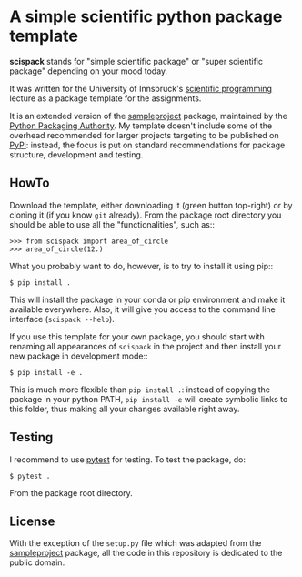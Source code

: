 # A simple scientific python package template

**scispack** stands for "simple scientific package" or "super scientific
package" depending on your mood today.

It was written for the University of Innsbruck's
[scientific programming](http://fabienmaussion.info/scientific_programming)
lecture as a package template for the assignments.

It is an extended version of the
[sampleproject](https://github.com/pypa/sampleproject) package, maintained by
the [Python Packaging Authority](https://packaging.python.org/). My
template doesn't include some of the overhead recommended for larger projects
targeting to be published on [PyPi](https://pypi.org/): instead, the focus is
put on standard recommendations for package structure, development and testing.

## HowTo

Download the template, either downloading it (green button top-right) or
by cloning it (if you know `git` already). From the package root directory
you should be able to use all the "functionalities", such as::

    >>> from scispack import area_of_circle
    >>> area_of_circle(12.)

What you probably want to do, however, is to try to install it using pip::

    $ pip install .

This will install the package in your conda or pip environment and make it
available everywhere. Also, it will give you access to the command line
interface (``scispack --help``).

If you use this template for your own package, you should start with renaming
all appearances of ``scispack`` in the project and then install your new
package in development mode::

    $ pip install -e .

This is much more flexible than ``pip install .``: instead of copying the
package in your python PATH, ``pip install -e`` will create symbolic links
to this folder, thus making all your changes available right away.

## Testing

I recommend to use [pytest](https://docs.pytest.org) for testing. To test
the package, do:

    $ pytest .

From the package root directory.


## License

With the exception of the ``setup.py`` file which was adapted from the
[sampleproject](https://github.com/pypa/sampleproject) package, all the
code in this repository is dedicated to the public domain.
